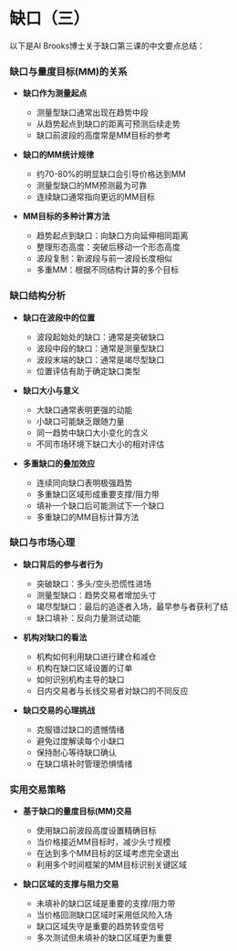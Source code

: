 # 缺口（三）

以下是Al Brooks博士关于缺口第三课的中文要点总结：

### 缺口与量度目标(MM)的关系
- **缺口作为测量起点**
  - 测量型缺口通常出现在趋势中段
  - 从趋势起点到缺口的距离可预测后续走势
  - 缺口前波段的高度常是MM目标的参考

- **缺口的MM统计规律**
  - 约70-80%的明显缺口会引导价格达到MM
  - 测量型缺口的MM预测最为可靠
  - 连续缺口通常指向更远的MM目标

- **MM目标的多种计算方法**
  - 趋势起点到缺口：向缺口方向延伸相同距离
  - 整理形态高度：突破后移动一个形态高度
  - 波段复制：新波段与前一波段长度相似
  - 多重MM：根据不同结构计算的多个目标

### 缺口结构分析
- **缺口在波段中的位置**
  - 波段起始处的缺口：通常是突破缺口
  - 波段中段的缺口：通常是测量型缺口
  - 波段末端的缺口：通常是竭尽型缺口
  - 位置评估有助于确定缺口类型

- **缺口大小与意义**
  - 大缺口通常表明更强的动能
  - 小缺口可能缺乏跟随力量
  - 同一趋势中缺口大小变化的含义
  - 不同市场环境下缺口大小的相对评估

- **多重缺口的叠加效应**
  - 连续同向缺口表明极强趋势
  - 多重缺口区域形成重要支撑/阻力带
  - 填补一个缺口后可能测试下一个缺口
  - 多重缺口的MM目标计算方法

### 缺口与市场心理
- **缺口背后的参与者行为**
  - 突破缺口：多头/空头恐慌性进场
  - 测量型缺口：趋势交易者增加头寸
  - 竭尽型缺口：最后的追逐者入场，最早参与者获利了结
  - 缺口填补：反向力量测试动能

- **机构对缺口的看法**
  - 机构如何利用缺口进行建仓和减仓
  - 机构在缺口区域设置的订单
  - 如何识别机构主导的缺口
  - 日内交易者与长线交易者对缺口的不同反应

- **缺口交易的心理挑战**
  - 克服错过缺口的遗憾情绪
  - 避免过度解读每个小缺口
  - 保持耐心等待缺口确认
  - 在缺口填补时管理恐惧情绪 

### 实用交易策略
- **基于缺口的量度目标(MM)交易**
  - 使用缺口前波段高度设置精确目标
  - 当价格接近MM目标时，减少头寸规模
  - 在达到多个MM目标的区域考虑完全退出
  - 利用多个时间框架的MM目标识别关键区域

- **缺口区域的支撑与阻力交易**
  - 未填补的缺口区域是重要的支撑/阻力带
  - 当价格回测缺口区域时采用低风险入场
  - 缺口区域失守是重要的趋势转变信号
  - 多次测试但未填补的缺口区域更为重要 
